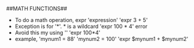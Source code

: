 ##MATH FUNCTIONS##

- To do a math operation, expr 'expression'
	'expr 3 + 5'
- Exception is for '*'. * is a wildcard
	'expr 100 * 4' error
- Avoid this my using '\'
	'expr 100\*4'
- example,
	'mynum1 = 88'
	'mynum2 = 100'
	'expr $mynum1 + $mynum2'

